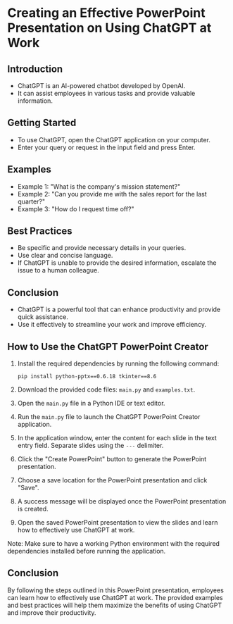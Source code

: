 # Creating an Effective PowerPoint Presentation on Using ChatGPT at Work

## Introduction

- ChatGPT is an AI-powered chatbot developed by OpenAI.
- It can assist employees in various tasks and provide valuable information.

## Getting Started

- To use ChatGPT, open the ChatGPT application on your computer.
- Enter your query or request in the input field and press Enter.

## Examples

- Example 1: "What is the company's mission statement?"
- Example 2: "Can you provide me with the sales report for the last quarter?"
- Example 3: "How do I request time off?"

## Best Practices

- Be specific and provide necessary details in your queries.
- Use clear and concise language.
- If ChatGPT is unable to provide the desired information, escalate the issue to a human colleague.

## Conclusion

- ChatGPT is a powerful tool that can enhance productivity and provide quick assistance.
- Use it effectively to streamline your work and improve efficiency.

## How to Use the ChatGPT PowerPoint Creator

1. Install the required dependencies by running the following command:
   ```
   pip install python-pptx==0.6.18 tkinter==8.6
   ```

2. Download the provided code files: `main.py` and `examples.txt`.

3. Open the `main.py` file in a Python IDE or text editor.

4. Run the `main.py` file to launch the ChatGPT PowerPoint Creator application.

5. In the application window, enter the content for each slide in the text entry field. Separate slides using the `---` delimiter.

6. Click the "Create PowerPoint" button to generate the PowerPoint presentation.

7. Choose a save location for the PowerPoint presentation and click "Save".

8. A success message will be displayed once the PowerPoint presentation is created.

9. Open the saved PowerPoint presentation to view the slides and learn how to effectively use ChatGPT at work.

Note: Make sure to have a working Python environment with the required dependencies installed before running the application.

## Conclusion

By following the steps outlined in this PowerPoint presentation, employees can learn how to effectively use ChatGPT at work. The provided examples and best practices will help them maximize the benefits of using ChatGPT and improve their productivity.